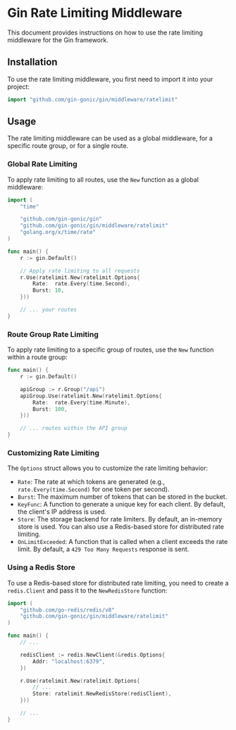 # Gin Rate Limiting Middleware

This document provides instructions on how to use the rate limiting middleware for the Gin framework.

## Installation

To use the rate limiting middleware, you first need to import it into your project:

```go
import "github.com/gin-gonic/gin/middleware/ratelimit"
```

## Usage

The rate limiting middleware can be used as a global middleware, for a specific route group, or for a single route.

### Global Rate Limiting

To apply rate limiting to all routes, use the `New` function as a global middleware:

```go
import (
	"time"

	"github.com/gin-gonic/gin"
	"github.com/gin-gonic/gin/middleware/ratelimit"
	"golang.org/x/time/rate"
)

func main() {
	r := gin.Default()

	// Apply rate limiting to all requests
	r.Use(ratelimit.New(ratelimit.Options{
		Rate:  rate.Every(time.Second),
		Burst: 10,
	}))

	// ... your routes
}
```

### Route Group Rate Limiting

To apply rate limiting to a specific group of routes, use the `New` function within a route group:

```go
func main() {
	r := gin.Default()

	apiGroup := r.Group("/api")
	apiGroup.Use(ratelimit.New(ratelimit.Options{
		Rate:  rate.Every(time.Minute),
		Burst: 100,
	}))

	// ... routes within the API group
}
```

### Customizing Rate Limiting

The `Options` struct allows you to customize the rate limiting behavior:

- `Rate`: The rate at which tokens are generated (e.g., `rate.Every(time.Second)` for one token per second).
- `Burst`: The maximum number of tokens that can be stored in the bucket.
- `KeyFunc`: A function to generate a unique key for each client. By default, the client's IP address is used.
- `Store`: The storage backend for rate limiters. By default, an in-memory store is used. You can also use a Redis-based store for distributed rate limiting.
- `OnLimitExceeded`: A function that is called when a client exceeds the rate limit. By default, a `429 Too Many Requests` response is sent.

### Using a Redis Store

To use a Redis-based store for distributed rate limiting, you need to create a `redis.Client` and pass it to the `NewRedisStore` function:

```go
import (
	"github.com/go-redis/redis/v8"
	"github.com/gin-gonic/gin/middleware/ratelimit"
)

func main() {
	// ...

	redisClient := redis.NewClient(&redis.Options{
		Addr: "localhost:6379",
	})

	r.Use(ratelimit.New(ratelimit.Options{
		// ...
		Store: ratelimit.NewRedisStore(redisClient),
	}))

	// ...
}
```